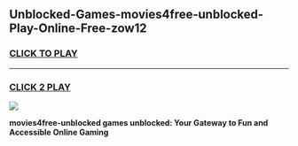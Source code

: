 
## Unblocked-Games-movies4free-unblocked-Play-Online-Free-zow12
<h3>
<a href="https://premium76.site?title=movies4free-unblocked&ref=26A">CLICK TO PLAY</a></h3>
<hr>

<h3>
<a href="https://premium76.site?title=movies4free-unblocked&ref=26A">CLICK 2 PLAY</a>
  
</h3>

<a href="https://premium76.site?title=movies4free-unblocked&ref=26A"><img src="https://clearcache.store/games.png"></a>


**movies4free-unblocked games unblocked: Your Gateway to Fun and Accessible Online Gaming**
